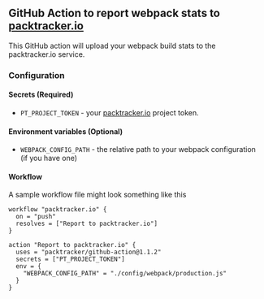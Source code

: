 ## GitHub Action to report webpack stats to [packtracker.io](https://packtracker.io/?utm_source=github&utm_medium=action&utm_campaign=links)

This GitHub action will upload your webpack build stats to the packtracker.io service.

### Configuration

#### Secrets (Required)

  - `PT_PROJECT_TOKEN` - your [packtracker.io](https://packtracker.io/?utm_source=github&utm_medium=action&utm_campaign=links) project token.

#### Environment variables (Optional)

  - `WEBPACK_CONFIG_PATH` - the relative path to your webpack configuration (if you have one)

#### Workflow

A sample workflow file might look something like this

```
workflow "packtracker.io" {
  on = "push"
  resolves = ["Report to packtracker.io"]
}

action "Report to packtracker.io" {
  uses = "packtracker/github-action@1.1.2"
  secrets = ["PT_PROJECT_TOKEN"]
  env = {
    "WEBPACK_CONFIG_PATH" = "./config/webpack/production.js"
  }
}
```
